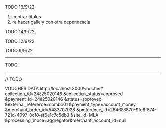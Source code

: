 TODO 16/9/22
1) centrar titulos
2) re hacer gallery con otra dependencia

TODO 14/9/22
<!-- 1 centrar faq -->
<!-- 2 boats slider en mobile -->
<!-- 3 solucionar gallery en produccion -->
<!-- 4 acomodar form y mask -->
<!-- 5 solucionar paths  -->
<!-- 6 sacar sobre nosotros de footer y header -->
<!-- 7 corregir titulos de veleros -->
<!-- 8 corregir position slides de boats -->
<!-- 9 corregir fitment de fotos en slider boats -->
TODO 12/9/22
<!-- 1 video -->
<!-- 3 bloquear mansory en tres columnas -->
TODO 9/9/22
<!-- 1)Aire de los títulos -->
<!-- 2)Control del slider en boat -->
<!-- 3)Aire en comentarios -->
<!-- 5)Tamaños de los títulos en mobile y centrado
6)Mayusc en atardecer -->
<!-- 7)Disposición de tamaños en faq mobile -->
<!-- 8)animacion cortada por title -->
-----------------------------------------
TODO
<!-- 1) fav icon -->
<!-- 2) min-height 700px EN EL OverTheFold y no en el containerOver -->
<!-- 3) line-height: 60px (DESKTOP) en el titutlo del overthefold (PROBAR EN res 1100 x 626) -->
<!-- * Despues hacer QA de mobile  -->
<!-- 4) El titulo del overthefold deberia ser un h1 ( ESTO ES PARA EL SEO DE GOOGLE ) -->
<!-- 5) Texto(title y descripcion) overTheFOld estqan desalineados -->
<!-- 6) Mascaras en boats -->
<!-- 7) animacion mobile de barquito quedo la vieja -->
<!-- 8) Imagen que cambia entre agua y playa todavia esta estirada -->
<!-- 9) Slider de reviews, arreglar texto dentro de card, centrar dicho texto y  achicar line height a 23px -->
<!-- 10) Sacar la linea de abajo de todos los titulos, pero posicionar todos los titulso arriba a la izquierda 
DENTRO de los containers de bootstrap -->
<!-- 11) Tooltip de boton adquirir voucher que este a la izquierda y no abajo -->
------------------------------------------------------------------------------------
// TODO
<!-- 1) Aplicar fix de arrows y bullets en el slider de gallery como el fix que esta en el SLiders component(done)
2) Achicar el alto de la transicion del agua a la tierra, y pedirle a Flor un pattern que arranque como termine para el repeat x
3) Sacar el seleccionar texto en los Slide del Sliders (done)
4) Alinear los titulos a que empiecen donde empieza el container 
5) Cambiar el color de las olas de abajo de todo, no es el mismo azul que el footer (done)
6) En el Footer, dejar Bien alineados los botones de sobre nosotros y demas (done)
7) En el Footer no funcionan los botones de redes sociales (done)
8) Margin top en galeria, tiene que ser igual al margin bottom de servicios ( que no quede tan pegado, sino que tenga un aire )(done)
9) Preguntas frecuentes, estan desplegando todas y solamente tiene que desplegar al que le hacemos click, Tampoco funcioan el click en el titulo. solo funciona el click en la flechita y eso  esta mal. El cursor se tiene que poner en Pointer + Dejar aire para abjao ( cuando termina la seccion ) (done)
10) Bajar un poco el titulo de Nuestros veleros + bajar un poco mas ( separar ) el titulo de Modelo de velero GTX 2(done)
11) Sacar boton ADQUIRI VOUCHER abajo del texto del over the fold (done)
12) Pedir a flor la animacion del barco sin las lineas o con todas las lineas  + cambiar un poco el color para que no se 100% negro ( quizas dar un poquito de opacidad ) (done)
13) Se rompe en mobile, el form queda arriba de los barcos (done)
14) no tiene que haber scroll X en mobile. ( hay una barrita de scroll )(done)
15) achicar los titulos cuando width < 992
17) Crear pantalla extra de voucher ( Fondo + componente )(done)
21) Crear componente voucher, y llamarlo en la pagina voucher, justo arriba del componente, llamas a <Header /> <backgroundOnly />(done)
20) Crear un backgroundOnly componente que tenga el fondo del overthe fold ( sin texto ) y las olas abajo de todo (done)
18) los textos de las secciones tienen que ser mas chicos que sus titulos (ver FAQ) (done)
16) Falta slider dentro de los veleros(png pending)


19) en Fq, tiene que estar marcado el basckground de la respuesta de la pregunta ( acordate como esta en survivewilds )
22) el underline debe estar alineado con el container de bootstrapt
23) mobile del voucher
24) tooltip -->

VOUCHER DATA
http://localhost:3000/voucher?
collection_id=24825020146
&collection_status=approved
&payment_id=24825020146
&status=approved
&external_reference=combo01
&payment_type=account_money
&merchant_order_id=5483707028
&preference_id=264686870-9fe6f874-721d-4097-8c10-af6e1c7c5db3
&site_id=MLA
&processing_mode=aggregator&merchant_account_id=null